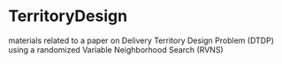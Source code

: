 # TerritoryDesign
materials related to a paper on Delivery Territory Design Problem (DTDP) using a randomized Variable Neighborhood Search (RVNS)
